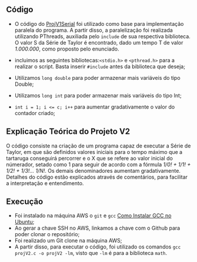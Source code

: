 ## Código
- O código do [ProjV1Serial](https://github.com/claudia1402/LabComputacaoParalela-GrupoJujutsuCodigo/tree/main/ProjV1Serial) foi utilizado como base para implementação paralela do programa. A partir disso, a paralelização foi realizada utilizando PThreads, auxiliada pelo `include` de sua respectiva biblioteca. O valor S da Série de Taylor é encontrado, dado um tempo T de valor _1.000.000_, como proposto pelo enunciado. 

- incluimos as seguintes bibliotecas:`<stdio.h>` e `<pthread.h>` para a realizar o script. Basta inserir `#include` antes da biblioteca que deseja;
- Utilizamos `long double` para poder armazenar mais variáveis do tipo Double; 
- Utilizamos `long int` para poder armazenar mais variáveis do tipo Int;
- `int i = 1; i <= c; i++` para aumentar gradativamente o valor do contador criado;

## Explicação Teórica do Projeto V2
O código consiste na criação de um programa capaz de executar a Série de Taylor, em que são definidos valores iniciais para o tempo máximo que a tartaruga conseguirá percorrer e o X que se refere ao valor inicial do númerador, setado como 1 para seguir de acordo com a fórmula _1/0! + 1/1! + 1/2! + 1/3!... 1/N!_. Os demais denominadores aumentam gradativamente. Detalhes do código estão explicados através de comentários, para facilitar a interpretação e entendimento.

## Execução
- Foi instalado na máquina AWS o `git` e `gcc` [Como Instalar GCC no Ubuntu](https://linuxize.com/post/how-to-install-gcc-compiler-on-ubuntu-18-04/);
- Ao gerar a chave SSH no AWS, linkamos a chave com o Github para poder clonar o repositório;
- Foi realizado um Git clone na máquina AWS;
- A partir disso, para executar o código, foi utilizado os comandos `gcc projV2.c -o projV2 -lm`, visto que `-lm` é para a biblioteca `math`.

